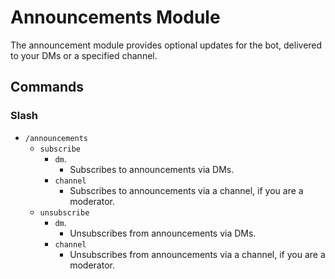 # Announcements Module

The announcement module provides optional updates for the bot, delivered to your DMs or a specified channel.

## Commands

### Slash

- `/announcements`
    - `subscribe`
        - `dm`.
            - Subscribes to announcements via DMs.
        - `channel`
            - Subscribes to announcements via a channel, if you are a moderator.
    - `unsubscribe`
        - `dm`.
            - Unsubscribes from announcements via DMs.
        - `channel`
            - Unsubscribes from announcements via a channel, if you are a moderator.
